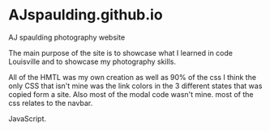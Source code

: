 # AJspaulding.github.io
AJ spaulding photography website

The main purpose of the site is to showcase what I learned in code Louisville and to showcase my photography skills.


All of the HMTL was my own creation as well as 90% of the css I think the only CSS that isn't mine was the link colors in the 3 different states that was copied form a site.
Also most of the modal code wasn't mine.
most of the css relates to the navbar.

JavaScript.
